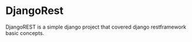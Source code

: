 # DjangoRest
DjangoREST is a simple django project that covered django restframework basic concepts.
